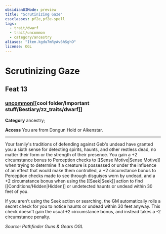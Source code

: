 ```yaml
---
obsidianUIMode: preview
title: "Scrutinizing Gaze"
cssclasses: pf2e,pf2e-spell
tags:
  - trait/dwarf
  - trait/uncommon
  - category/ancestry
aliases: "Item.kgdu7mRyAv6hSghO"
license: OGL
---
```

# Scrutinizing Gaze
## Feat 13
### [uncommon](cool%20folder/Important%20stuff/Bestiary/zz_traits/uncommon.md "Uncommon Rarity Trait")[[cool folder/Important stuff/Bestiary/zz_traits/dwarf]]

**Category** ancestry; 




**Access** You are from Dongun Hold or Alkenstar.

* * *

Your family's traditions of defending against Geb's undead have granted you a sixth sense for detecting spirits, haunts, and other restless dead, no matter their form or the strength of their presence. You gain a +2 circumstance bonus to Perception checks to [[Sense Motive|Sense Motive]] when trying to determine if a creature is possessed or under the influence of an effect that would make them controlled, a +2 circumstance bonus to Perception checks made to see through disguises worn by undead, and a +2 circumstance bonus when using the [[Seek|Seek]] action to find [[Conditions/Hidden|Hidden]] or undetected haunts or undead within 30 feet of you.

If you aren't using the Seek action or searching, the GM automatically rolls a secret check for you to notice haunts or undead within 30 feet anyway. This check doesn't gain the usual +2 circumstance bonus, and instead takes a -2 circumstance penalty.

*Source: Pathfinder Guns & Gears*
*OGL*